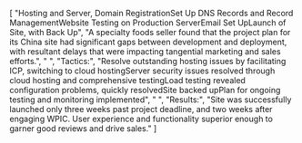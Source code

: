 [
    "Hosting and Server, Domain RegistrationSet Up DNS Records and Record ManagementWebsite Testing on Production ServerEmail Set UpLaunch of Site, with Back Up",
    "A specialty foods seller found that the project plan for its China site had significant gaps between development and deployment, with resultant delays that were impacting tangential marketing and sales efforts.",
    " ",
    "Tactics:",
    "Resolve outstanding hosting issues by facilitating ICP, switching to cloud hostingServer security issues resolved through cloud hosting and comprehensive testingLoad testing revealed configuration problems, quickly resolvedSite backed upPlan for ongoing testing and monitoring implemented",
    " ",
    "Results:",
    "Site was successfully launched only three weeks past project deadline, and two weeks after engaging WPIC. User experience and functionality superior enough to garner good reviews and drive sales."
]